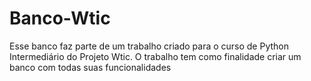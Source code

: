 # Banco-Wtic
Esse banco faz parte de um trabalho criado para o curso de Python Intermediário do Projeto Wtic. O trabalho tem como finalidade criar um banco com todas suas funcionalidades 

